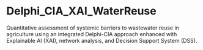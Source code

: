 # Delphi_CIA_XAI_WaterReuse
Quantitative assessment of systemic barriers to wastewater reuse in agriculture using an integrated Delphi-CIA approach enhanced with Explainable AI (XAI), network analysis, and Decision Support System (DSS).
